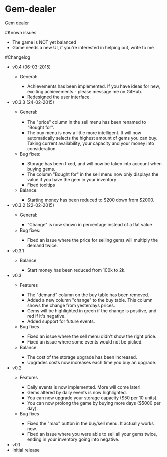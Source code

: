 # Gem-dealer
Gem dealer

#Known issues
<ul>
  <li>The game is NOT yet balanced</li>
  <li>Game needs a new UI, if you're interested in helping out, write to me</li>
</ul>


#Changelog
<ul>
  <li>v0.4 (06-03-2015)</li>
  <ul>
    <li>General:</li>
      <ul>
        <li>Achievements has been implemented. If you have ideas for new, exciting achievements - please message me on GitHub.</li>
        <li>Redesigned the user interface.</li>
      </ul>
  </ul>
  <li>v0.3.3 (24-02-2015)</li>
  <ul>
    <li>General:</li>
      <ul>
        <li>The "price" column in the sell menu has been renamed to "Bought for".</li>
        <li>The buy menu is now a little more intelligent. It will now automatically selects the highest amount of gems you can buy. Taking current availability, your capacity and your money into consideration.</li>
      </ul>
    <li>Bug fixes:</li>
      <ul>
        <li>Storage has been fixed, and will now be taken into account when buying gems.</li>
        <li>The column "Bought for" in the sell menu now only displays the value if you have the gem in your inventory</li>
        <li>Fixed tooltips</li>
      </ul>
    <li>Balance:</li>
      <ul>
        <li>Starting money has been reduced to $200 down from $2000.</li>
      </ul>
  </ul>
  <li>v0.3.2 (22-02-2015)</li>
  <ul>
    <li>General:</li>
      <ul>
        <li>"Change" is now shown in percentage instead of a flat value</li>
      </ul>
    <li>Bug fixes:</li>
      <ul>
        <li>Fixed an issue where the price for selling gems will multiply the demand twice.</li>
      </ul>
  </ul>
  <li>v0.3.1</li>
  <ul>
    <li>Balance</li>
      <ul>
        <li>Start money has been reduced from 100k to 2k.</li>
      </ul>
  </ul>
  <li>v0.3</li>
  <ul>
    <li>Features</li>
      <ul>
        <li>The "demand" column on the buy table has been removed.</li>
        <li>Added a new column "change" to the buy table. This column shows the change from yesterdays prices.</li>
        <li>Gems will be highlighted in green if the change is positive, and red if it's negative.</li>
        <li>Added support for future events.</li>
      </ul>
    <li>Bug fixes</li>
      <ul>
        <li>Fixed an issue where the sell menu didn't show the right price.</li>
        <li>Fixed an issue where some events would not be picked.</li>
      </ul>
    <li>Balance</li>
      <ul>
        <li>The cost of the storage upgrade has been increased.</li>
        <li>Upgrades costs now increases each time you buy an upgrade.</li>
      </ul>
  </ul>
  <li>v0.2</li>
  <ul>
    <li>Features</li>
      <ul>
        <li>Daily events is now implemented. More will come later!</li>
        <li>Gems altered by daily events is now highlighted.</li>
        <li>You can now upgrade your storage capacity ($50 per 10 units).</li>
        <li>You can now prolong the game by buying more days ($5000 per day).</li>
      </ul>
    <li>Bug fixes</li>
      <ul>
        <li>Fixed the "max" button in the buy/sell menu. It actually works now.</li>
        <li>Fixed an issue where you were able to sell all your gems twice, ending in your inventory going into negative.</li>
      </ul>
  </ul>


  <li>v0.1</li>
  <li>Initial release</li>

</ul>